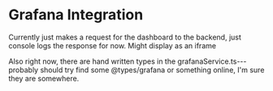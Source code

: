 # Grafana Integration

Currently just makes a request for the dashboard to the backend, just console logs the response for now. Might display as an iframe

Also right now, there are hand written types in the grafanaService.ts---probably should try find some @types/grafana or something online, I'm sure they are somewhere.